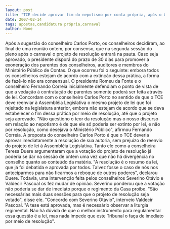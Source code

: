 ```yaml
---
layout: post
title: "TCE decide aprovar fim do nepotismo por conta própria, após o Carnaval"
date: 2007-02-14
tags: apostas,candidatura própria,carnaval
author: None
---
```

Após a sugestão do conselheiro Carlos Porto, os conselheiros decidiram, ao final de uma reunião ontem, por consenso, que na segunda sessão do pleno após o carnaval o projeto de resolução entrará na pauta. 
Caso seja aprovado, o presidente disporá do prazo de 30 dias para promover a exoneração dos parentes dos conselheiros, auditores e membros do Ministério Público de Contas.
O que ocorreu foi o seguinte: embora todos os conselheiros estejam de acordo com a extinção dessa prática, a forma de fazê-lo não era consensual. 
O presidente Romeu da Fonte e o conselheiro Fernando Correia inicialmente defendiam o ponto de vista de que a vedação à contratação de parentes somente poderá ser feita através de lei.
Concordam com o conselheiro Carlos Porto no sentido de que o TCE deve reenviar à Assembléia Legislativa o mesmo projeto de lei que foi rejeitado na legislatura anterior, embora não estejam de acordo que se deva estabelecer o fim dessa prática por meio de resolução, até que o projeto seja aprovado. 
\"Não questiono o teor da resolução mas o nosso discurso em relação ao nepotismo é de que ele só poderia ser extinto por lei, e não por resolução, como desejava o Ministério Público\", afirmou Fernando Correia.
A proposta do conselheiro Carlos Porto é que o TCE deveria aprovar imediatamente a resolução de sua autoria, sem prejuízo do reenvio do projeto de lei à Assembléia Legislativa. 
Tanto ele como a conselheira Teresa Duere argumentaram que a votação do projeto de resolução já poderia se dar na sessão de ontem uma vez que não há divergência no conselho quanto ao conteúdo da matéria. 
\"A resolução é o resumo da lei, que já foi debatida e aprovada por todos. Talvez fosse o caso de nós nos anteciparmos para não ficarmos a reboque de outros poderes\", declarou Duere. 
Todavia, uma intervenção feita pelos conselheiros Severino Otávio e Valdecir Pascoal os fez mudar de opinião. 
Severino ponderou que a votação não poderia se dar de imediato porque o regimento da Casa proíbe. 
\"São necessárias mais duas sessões para que o projeto de resolução seja votado\", disse ele.
\"Concordo com Severino Otávio\", interveio Valdecir Pascoal. 
\"A tese está aprovada, mas é necessário observar a liturgia regimental. Não há dúvida de que o melhor instrumento para regulamentar essa questão é a lei, mas nada impede que este Tribunal o faça de imediato por meio de resolução\". 